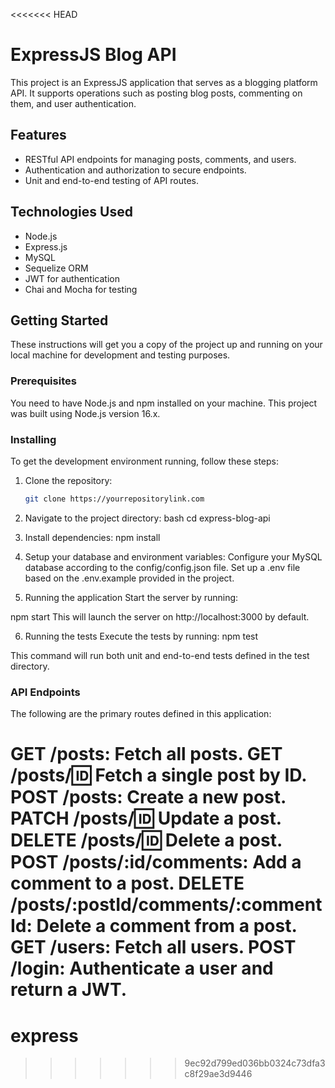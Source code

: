 <<<<<<< HEAD
# ExpressJS Blog API

This project is an ExpressJS application that serves as a blogging platform API. It supports operations such as posting blog posts, commenting on them, and user authentication.

## Features

- RESTful API endpoints for managing posts, comments, and users.
- Authentication and authorization to secure endpoints.
- Unit and end-to-end testing of API routes.

## Technologies Used

- Node.js
- Express.js
- MySQL
- Sequelize ORM
- JWT for authentication
- Chai and Mocha for testing

## Getting Started

These instructions will get you a copy of the project up and running on your local machine for development and testing purposes.

### Prerequisites

You need to have Node.js and npm installed on your machine. This project was built using Node.js version 16.x.

### Installing

To get the development environment running, follow these steps:

1. Clone the repository:

   ```bash
   git clone https://yourrepositorylink.com

   ```

2. Navigate to the project directory:
   bash
   cd express-blog-api

3. Install dependencies:
   npm install

4. Setup your database and environment variables:
   Configure your MySQL database according to the config/config.json file.
   Set up a .env file based on the .env.example provided in the project.

5. Running the application
   Start the server by running:

npm start
This will launch the server on http://localhost:3000 by default.

6. Running the tests
   Execute the tests by running:
   npm test

This command will run both unit and end-to-end tests defined in the test directory.

### API Endpoints

The following are the primary routes defined in this application:

GET /posts: Fetch all posts.
GET /posts/:id: Fetch a single post by ID.
POST /posts: Create a new post.
PATCH /posts/:id: Update a post.
DELETE /posts/:id: Delete a post.
POST /posts/:id/comments: Add a comment to a post.
DELETE /posts/:postId/comments/:commentId: Delete a comment from a post.
GET /users: Fetch all users.
POST /login: Authenticate a user and return a JWT.
=======
# express
>>>>>>> 9ec92d799ed036bb0324c73dfa3c8f29ae3d9446
